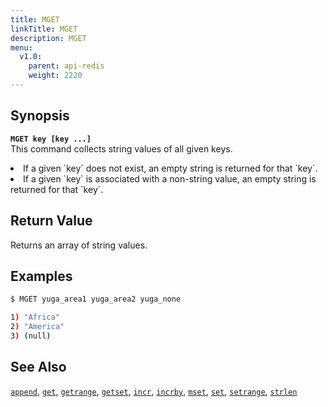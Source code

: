 ```yaml
---
title: MGET
linkTitle: MGET
description: MGET
menu:
  v1.0:
    parent: api-redis
    weight: 2220
---
```


## Synopsis
<b>`MGET key [key ...]`</b><br>
This command collects string values of all given keys.
<li>If a given `key` does not exist, an empty string is returned for that `key`.</li>
<li>If a given `key` is associated with a non-string value, an empty string is returned for that `key`.</li>

## Return Value
Returns an array of string values.

## Examples
```{.sh .copy .separator-dollar}
$ MGET yuga_area1 yuga_area2 yuga_none
```
```sh
1) "Africa"
2) "America"
3) (null)
```

## See Also
[`append`](../append/), [`get`](../get/), [`getrange`](../getrange/), [`getset`](../getset/), [`incr`](../incr/), [`incrby`](../incrby/), [`mset`](../mset/), [`set`](../set/), [`setrange`](../setrange/), [`strlen`](../strlen/)
